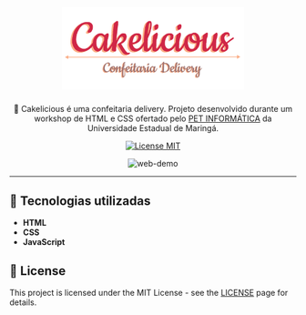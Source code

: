
<h1 align="center">
<br>
  <img src="assets/logo.png" alt="Cakelicious" width="320">
<br>
</h1>

<p align="center">🎂 Cakelicious é uma confeitaria delivery. Projeto desenvolvido durante um workshop de HTML e CSS ofertado pelo <a href="https://www.din.uem.br/pet">PET INFORMÁTICA</a> da Universidade Estadual de Maringá.</p>

<p align="center">
  <a href="https://opensource.org/licenses/MIT">
    <img src="https://img.shields.io/badge/License-MIT-red.svg" alt="License MIT">
  </a>
</p>

[//]: # (Add your gifs/images here:)
<div align="center">
  <img src="https://i.ibb.co/Ns5nWny/web.gif" alt="web-demo" height="425">
</div>

<hr />

## 🚀 Tecnologias utilizadas
[//]: # (Add the features of your project here:)

-  **HTML**
-  **CSS** 
-  **JavaScript** 


## 📝 License

This project is licensed under the MIT License - see the [LICENSE](https://opensource.org/licenses/MIT) page for details.